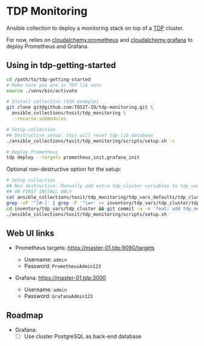 # TDP Monitoring

Ansible collection to deploy a monitoring stack on top of a [TDP](https://github.com/TOSIT-IO/TDP) cluster.

For now, relies on [cloudalchemy.prometheus](https://github.com/cloudalchemy/ansible-prometheus) and [cloudalchemy.grafana](https://github.com/cloudalchemy/ansible-grafana) to deploy Prometheus and Grafana.

## Using in tdp-getting-started

```sh
cd /path/to/tdp-getting-started
# Make sure you are in TDP lib venv
source ./venv/bin/activate

# Install collection (SSH example)
git clone git@github.com:TOSIT-IO/tdp-monitoring.git \
  ansible_collections/tosit/tdp_monitoring \
  --recurse-submodules

# Setup collection
## Destructive setup: this will reset tdp-lib database
./ansible_collections/tosit/tdp_monitoring/scripts/setup.sh -c

# Deploy Prometheus
tdp deploy --targets prometheus_init,grafana_init
```

Optional non-destructive option for the setup:

```sh
# Setup collection
## Non destructive: Manually add extra tdp_cluster variables to tdp_vars
## ON FIRST INSTALL ONLY
cat ansible_collections/tosit/tdp_monitoring/tdp_vars_defaults/tdp_cluster/tdp_cluster.yml |
grep -vP '^[#-]' | grep -P '^\w+' >> inventory/tdp_vars/tdp_cluster/tdp_cluster.yml
cd inventory/tdp_vars/tdp_cluster && git commit -a -m 'feat: add tdp_monitoring vars' && cd -
./ansible_collections/tosit/tdp_monitoring/scripts/setup.sh
```

## Web UI links

- Prometheus targets: https://master-01.tdp:9090/targets

  - Username: `admin`
  - Password: `PrometheusAdmin123`

- Grafana: https://master-01.tdp:3000
  - Username: `admin`
  - Password: `GrafanaAdmin123`

## Roadmap

- Grafana:
  - [ ] Use cluster PostgreSQL as back-end database
